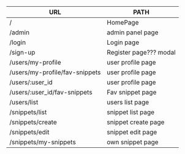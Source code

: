 | URL                               | PATH                    |
|--------------                     |-------------------------|
| /                                 | HomePage                |
| /admin                            | admin panel page        |
| /login                            | Login page              |
| /sign-up                          | Register page??? modal  |
| /users/my-profile                 | user profile page       |
| /users/my-profile/fav-snippets    | user profile page       |
| /users/:user_id                   | user profile page       |
| /users/:user_id/fav-snippets      | Fav snippet page        |
| /users/list                       | users list page         |
| /snippets/list                    | snippet list page       |
| /snippets/create                  | snippet create page     |
| /snippets/edit                    | snippet edit page       |
| /snippets/my-snippets             | own snippet page        |